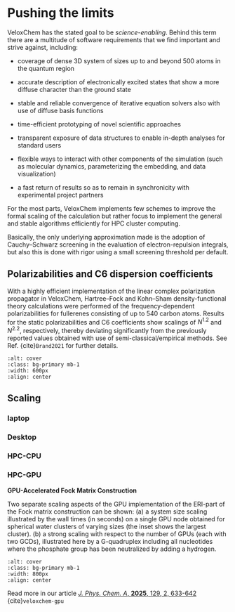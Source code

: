 # Pushing the limits

VeloxChem has the stated goal to be *science-enabling*. Behind this term there are a multitude of software requirements that we find important and strive against, including:

- coverage of dense 3D system of sizes up to and beyond 500 atoms in the quantum region

- accurate description of electronically excited states that show a more diffuse character than the ground state

- stable and reliable convergence of iterative equation solvers also with use of diffuse basis functions

- time-efficient prototyping of novel scientific approaches

- transparent exposure of data structures to enable in-depth analyses for standard users

- flexible ways to interact with other components of the simulation (such as molecular dynamics, parameterizing the embedding, and data visualization)

- a fast return of results so as to remain in synchronicity with experimental project partners

For the most parts, VeloxChem implements few schemes to improve the formal scaling of the calculation but rather focus to implement the general and stable algorithms efficiently for HPC cluster computing. 

Basically, the only underlying approximation made is the adoption of Cauchy–Schwarz screening in the evaluation of electron-repulsion integrals, but also this is done with rigor using a small screening threshold per default.

## Polarizabilities and C6 dispersion coefficients

With a highly efficient implementation of the linear complex polarization propagator in VeloxChem, Hartree–Fock and Kohn–Sham density-functional theory calculations were performed of the frequency-dependent polarizabilities for fullerenes consisting of up to 540 carbon atoms. Results for the static polarizabilities and C6 coefficients show scalings of $N^{1.2}$ and $N^{2.2}$, respectively,  thereby deviating significantly from the previously reported values obtained with use of semi-classical/empirical methods. See Ref. {cite}`Brand2021` for further details.


```{image} ../images/alpha_fullerene.png
:alt: cover
:class: bg-primary mb-1
:width: 600px
:align: center
```

## Scaling
### laptop
### Desktop
### HPC-CPU
### HPC-GPU
**GPU-Accelerated Fock Matrix Construction**

Two separate scaling aspects of the GPU implementation of the ERI-part of the Fock matrix construction can be shown: (a) a system size scaling illustrated by the wall times (in seconds) on a single GPU node obtained for spherical water clusters of varying sizes (the inset shows the largest cluster). (b) a strong scaling with respect to the number of GPUs (each with two GCDs), illustrated here by a G-quadruplex including all nucleotides where the phosphate group has been neutralized by adding a hydrogen.
```{image} ../images/hpc-gpu-scaling.jpeg
:alt: cover
:class: bg-primary mb-1
:width: 800px
:align: center
```
Read more in our article [*J. Phys. Chem. A*, **2025**, 129, 2, 633-642](https://doi.org/10.1021/acs.jpca.4c07510) {cite}`veloxchem-gpu`